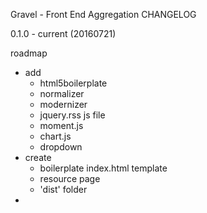 Gravel - Front End Aggregation
CHANGELOG

0.1.0 - current (20160721)


roadmap
- add 
  - html5boilerplate
  - normalizer
  - modernizer
  - jquery.rss js file
  - moment.js
  - chart.js
  - dropdown
- create
  - boilerplate index.html template
  - resource page
  - 'dist' folder
- 
